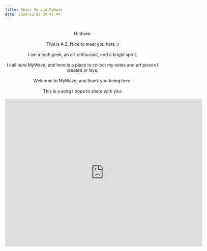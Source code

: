 ```yaml
---
title: About Me and MyWave
date: 2024-02-02 00:46:44
---
```

</br>
<center>Hi there.</center>
</br>
<center>This is A.Z. Nice to meet you here :)</center>
</br>
<center>I am a tech geek, an art enthusiast, and a bright spirit.</center>
</br>
<center>I call here MyWave, and here is a place to collect my notes and art pieces I created or love.</center>
</br>
<center>Welcome to MyWave, and thank you being here. </center>
</br>
<center>This is a song I hope to share with you:</center>
</br>
<center>
    <iframe
    width="640"
    height="480"
    src="https://www.youtube.com/embed/41U78QP8nBk"
    frameborder="0"
    allow="autoplay; encrypted-media"
    allowfullscreen
    >
    </iframe>
</center>